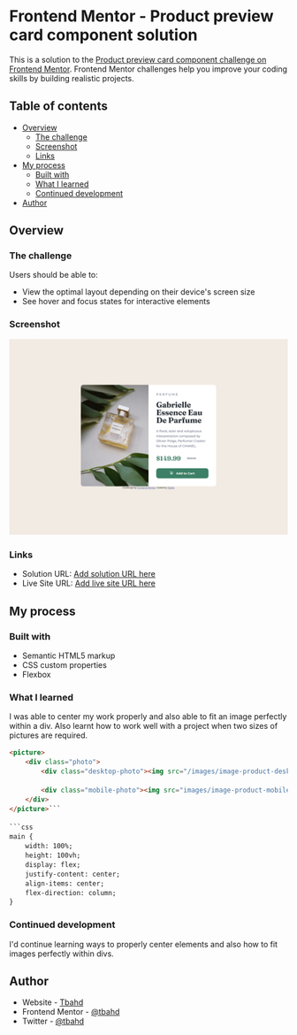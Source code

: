# Frontend Mentor - Product preview card component solution

This is a solution to the [Product preview card component challenge on Frontend Mentor](https://www.frontendmentor.io/challenges/product-preview-card-component-GO7UmttRfa). Frontend Mentor challenges help you improve your coding skills by building realistic projects. 

## Table of contents

- [Overview](#overview)
  - [The challenge](#the-challenge)
  - [Screenshot](#screenshot)
  - [Links](#links)
- [My process](#my-process)
  - [Built with](#built-with)
  - [What I learned](#what-i-learned)
  - [Continued development](#continued-development)
- [Author](#author)



## Overview

### The challenge

Users should be able to:

- View the optimal layout depending on their device's screen size
- See hover and focus states for interactive elements

### Screenshot

![](./designs/Desktop%20Design.png)


### Links

- Solution URL: [Add solution URL here](https://your-solution-url.com)
- Live Site URL: [Add live site URL here](https://your-live-site-url.com)

## My process

### Built with

- Semantic HTML5 markup
- CSS custom properties
- Flexbox


### What I learned

I was able to center my work properly and also able to fit an image perfectly within a div.
Also learnt how to work well with a project when two sizes of pictures are required.

```html
<picture>
    <div class="photo">
        <div class="desktop-photo"><img src="/images/image-product-desktop.jpg" alt="perfume picture"  class="desktop"></div>
    
        <div class="mobile-photo"><img src="images/image-product-mobile.jpg" alt=""    class="mobile"></div>
    </div>
</picture>```

```css
main {
    width: 100%;
    height: 100vh;
    display: flex;
    justify-content: center;
    align-items: center;
    flex-direction: column;
}
```

### Continued development
I'd continue learning ways to properly center elements and also how to fit images perfectly within divs.

## Author

- Website - [Tbahd](https://olukolejames.netlify.app)
- Frontend Mentor - [@tbahd](https://www.frontendmentor.io/profile/tbahd)
- Twitter - [@tbahd](https://www.twitter.com/tbahd2)
